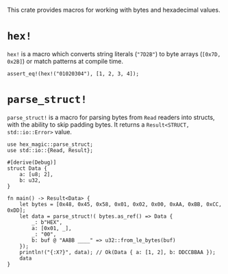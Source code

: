 This crate provides macros for working with bytes and hexadecimal values.

# `hex!`

`hex!` is a macro which converts string literals (`"7D2B"`) to byte arrays (`[0x7D, 0x2B]`) or match patterns at compile time.

```
assert_eq!(hex!("01020304"), [1, 2, 3, 4]);
```
# `parse_struct!`

`parse_struct!` is a macro for parsing bytes from `Read` readers into structs,
with the ability to skip padding bytes. It returns a `Result<STRUCT, std::io::Error>` value.

```
use hex_magic::parse_struct;
use std::io::{Read, Result};

#[derive(Debug)]
struct Data {
    a: [u8; 2],
    b: u32,
}

fn main() -> Result<Data> {
    let bytes = [0x48, 0x45, 0x58, 0x01, 0x02, 0x00, 0xAA, 0xBB, 0xCC, 0xDD];
    let data = parse_struct!( bytes.as_ref() => Data {
        _: b"HEX",
        a: [0x01, _],
        _: "00",
        b: buf @ "AABB ____" => u32::from_le_bytes(buf)
    });
    println!("{:X?}", data); // Ok(Data { a: [1, 2], b: DDCCBBAA });
    data
}
```
